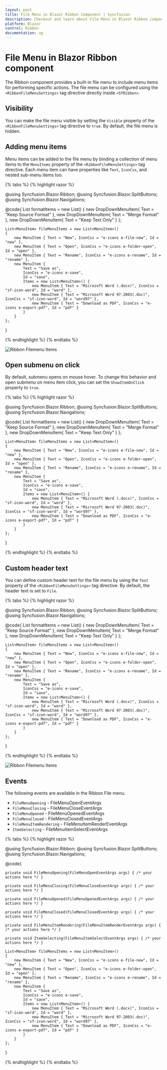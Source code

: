 ```yaml
---
layout: post
title: File Menu in Blazor Ribbon Component | Syncfusion
description: Checkout and learn about File Menu in Blazor Ribbon component in Blazor Server App and Blazor WebAssembly App.
platform: Blazor
control: Ribbon
documentation: ug
---
```


# File Menu in Blazor Ribbon component

The Ribbon component provides a built-in file menu to include menu items for performing specific actions. The file menu can be configured using the `<RibbonFileMenuSettings>` tag directive directly inside `<SfRibbon>`.

## Visibility

You can make the file menu visible by setting the `Visible` property of the `<RibbonFileMenuSettings>` tag directive to `true`. By default, the file menu is hidden.

## Adding menu items

Menu items can be added to the file menu by binding a collection of menu items to the `MenuItems` property of the `<RibbonFileMenuSettings>` tag directive. Each menu item can have properties like `Text`, `IconCss`, and nested sub-menu items too.

{% tabs %}
{% highlight razor %}

@using Syncfusion.Blazor.Ribbon;
@using Syncfusion.Blazor.SplitButtons;
@using Syncfusion.Blazor.Navigations;

<div style="width:40%">
    <SfRibbon>
        <RibbonFileMenuSettings Visible=true MenuItems="@fileMenuItems"></RibbonFileMenuSettings>
        <RibbonTabs>
            <RibbonTab HeaderText="Home">
                <RibbonGroups>
                    <RibbonGroup HeaderText="Clipboard">
                        <RibbonCollections>
                            <RibbonCollection>
                                <RibbonItems>
                                    <RibbonItem Type=RibbonItemType.SplitButton Disabled=true>
                                        <RibbonSplitButtonSettings Content="Paste" IconCss="e-icons e-paste" Items="@formatItems"></RibbonSplitButtonSettings>
                                    </RibbonItem>
                                </RibbonItems>
                            </RibbonCollection>
                            <RibbonCollection>
                                <RibbonItems>
                                    <RibbonItem Type=RibbonItemType.Button>
                                        <RibbonButtonSettings Content="Cut" IconCss="e-icons e-cut" ></RibbonButtonSettings>
                                    </RibbonItem>
                                    <RibbonItem Type=RibbonItemType.Button>
                                        <RibbonButtonSettings Content="Copy" IconCss="e-icons e-copy"></RibbonButtonSettings>
                                    </RibbonItem>
                                    <RibbonItem Type=RibbonItemType.Button>
                                        <RibbonButtonSettings Content="Format Painter" IconCss="e-icons e-format-painter"></RibbonButtonSettings>
                                    </RibbonItem>
                                </RibbonItems>
                            </RibbonCollection>
                        </RibbonCollections>
                    </RibbonGroup>
                </RibbonGroups>
            </RibbonTab>
        </RibbonTabs>
    </SfRibbon>
</div>

@code{
    List<DropDownMenuItem> formatItems = new List<DropDownMenuItem>()
    {
        new DropDownMenuItem{ Text = "Keep Source Format" },
        new DropDownMenuItem{ Text = "Merge Format" },
        new DropDownMenuItem{ Text = "Keep Text Only" }
    };

    List<MenuItem> fileMenuItems = new List<MenuItem>()
    {
        new MenuItem { Text = "New", IconCss = "e-icons e-file-new", Id = "new" },
        new MenuItem { Text = "Open", IconCss = "e-icons e-folder-open", Id = "open" },
        new MenuItem { Text = "Rename", IconCss = "e-icons e-rename", Id = "rename" },
        new MenuItem {
            Text = "Save as",
            IconCss = "e-icons e-save",
            Id = "save",
            Items = new List<MenuItem>() {
                new MenuItem { Text = "Microsoft Word (.docx)", IconCss = "sf-icon-word", Id = "word" },
                new MenuItem { Text = "Microsoft Word 97-2003(.doc)", IconCss = "sf-icon-word", Id = "word97" },
                new MenuItem { Text = "Download as PDF", IconCss = "e-icons e-export-pdf", Id = "pdf" }
            }
        }
    };
}

{% endhighlight %}
{% endtabs %}

![Ribbon Filemenu Items](./images/filemenu/filemenu_items.png)

## Open submenu on click

By default, submenu opens on mouse hover. To change this behavior and open submenu on menu item click, you can set the `ShowItemOnClick` property to `true`.

{% tabs %}
{% highlight razor %}

@using Syncfusion.Blazor.Ribbon;
@using Syncfusion.Blazor.SplitButtons;
@using Syncfusion.Blazor.Navigations;

<div style="width:40%">
    <SfRibbon>
        <RibbonFileMenuSettings Visible=true MenuItems="@fileMenuItems" ShowItemOnClick="true"></RibbonFileMenuSettings>
        <RibbonTabs>
            <RibbonTab HeaderText="Home">
                <RibbonGroups>
                    <RibbonGroup HeaderText="Clipboard">
                        <RibbonCollections>
                            <RibbonCollection>
                                <RibbonItems>
                                    <RibbonItem Type=RibbonItemType.SplitButton Disabled=true>
                                        <RibbonSplitButtonSettings Content="Paste" IconCss="e-icons e-paste" Items="@formatItems"></RibbonSplitButtonSettings>
                                    </RibbonItem>
                                </RibbonItems>
                            </RibbonCollection>
                            <RibbonCollection>
                                <RibbonItems>
                                    <RibbonItem Type=RibbonItemType.Button>
                                        <RibbonButtonSettings Content="Cut" IconCss="e-icons e-cut" ></RibbonButtonSettings>
                                    </RibbonItem>
                                    <RibbonItem Type=RibbonItemType.Button>
                                        <RibbonButtonSettings Content="Copy" IconCss="e-icons e-copy"></RibbonButtonSettings>
                                    </RibbonItem>
                                    <RibbonItem Type=RibbonItemType.Button>
                                        <RibbonButtonSettings Content="Format Painter" IconCss="e-icons e-format-painter"></RibbonButtonSettings>
                                    </RibbonItem>
                                </RibbonItems>
                            </RibbonCollection>
                        </RibbonCollections>
                    </RibbonGroup>
                </RibbonGroups>
            </RibbonTab>
        </RibbonTabs>
    </SfRibbon>
</div>

@code{
    List<DropDownMenuItem> formatItems = new List<DropDownMenuItem>()
    {
        new DropDownMenuItem{ Text = "Keep Source Format" },
        new DropDownMenuItem{ Text = "Merge Format" },
        new DropDownMenuItem{ Text = "Keep Text Only" }
    };

    List<MenuItem> fileMenuItems = new List<MenuItem>()
    {
        new MenuItem { Text = "New", IconCss = "e-icons e-file-new", Id = "new" },
        new MenuItem { Text = "Open", IconCss = "e-icons e-folder-open", Id = "open" },
        new MenuItem { Text = "Rename", IconCss = "e-icons e-rename", Id = "rename" },
        new MenuItem {
            Text = "Save as",
            IconCss = "e-icons e-save",
            Id = "save",
            Items = new List<MenuItem>() {
                new MenuItem { Text = "Microsoft Word (.docx)", IconCss = "sf-icon-word", Id = "word" },
                new MenuItem { Text = "Microsoft Word 97-2003(.doc)", IconCss = "sf-icon-word", Id = "word97" },
                new MenuItem { Text = "Download as PDF", IconCss = "e-icons e-export-pdf", Id = "pdf" }
            }
        }
    };
}

{% endhighlight %}
{% endtabs %}

## Custom header text

You can define custom header text for the file menu by using the `Text` property of the `<RibbonFileMenuSettings>` tag directive. By default, the header text is set to `File`.

{% tabs %}
{% highlight razor %}

@using Syncfusion.Blazor.Ribbon;
@using Syncfusion.Blazor.SplitButtons;
@using Syncfusion.Blazor.Navigations;

<div style="width:40%">
    <SfRibbon>
        <RibbonFileMenuSettings Text="Help" Visible=true MenuItems="@fileMenuItems" ShowItemOnClick="true"></RibbonFileMenuSettings>
        <RibbonTabs>
            <RibbonTab HeaderText="Home">
                <RibbonGroups>
                    <RibbonGroup HeaderText="Clipboard">
                        <RibbonCollections>
                            <RibbonCollection>
                                <RibbonItems>
                                    <RibbonItem Type=RibbonItemType.SplitButton Disabled=true>
                                        <RibbonSplitButtonSettings Content="Paste" IconCss="e-icons e-paste" Items="@formatItems"></RibbonSplitButtonSettings>
                                    </RibbonItem>
                                </RibbonItems>
                            </RibbonCollection>
                            <RibbonCollection>
                                <RibbonItems>
                                    <RibbonItem Type=RibbonItemType.Button>
                                        <RibbonButtonSettings Content="Cut" IconCss="e-icons e-cut" ></RibbonButtonSettings>
                                    </RibbonItem>
                                    <RibbonItem Type=RibbonItemType.Button>
                                        <RibbonButtonSettings Content="Copy" IconCss="e-icons e-copy"></RibbonButtonSettings>
                                    </RibbonItem>
                                    <RibbonItem Type=RibbonItemType.Button>
                                        <RibbonButtonSettings Content="Format Painter" IconCss="e-icons e-format-painter"></RibbonButtonSettings>
                                    </RibbonItem>
                                </RibbonItems>
                            </RibbonCollection>
                        </RibbonCollections>
                    </RibbonGroup>
                </RibbonGroups>
            </RibbonTab>
        </RibbonTabs>
    </SfRibbon>
</div>

@code{
    List<DropDownMenuItem> formatItems = new List<DropDownMenuItem>()
    {
        new DropDownMenuItem{ Text = "Keep Source Format" },
        new DropDownMenuItem{ Text = "Merge Format" },
        new DropDownMenuItem{ Text = "Keep Text Only" }
    };

    List<MenuItem> fileMenuItems = new List<MenuItem>()
    {
        new MenuItem { Text = "New", IconCss = "e-icons e-file-new", Id = "new" },
        new MenuItem { Text = "Open", IconCss = "e-icons e-folder-open", Id = "open" },
        new MenuItem { Text = "Rename", IconCss = "e-icons e-rename", Id = "rename" },
        new MenuItem {
            Text = "Save as",
            IconCss = "e-icons e-save",
            Id = "save",
            Items = new List<MenuItem>() {
                new MenuItem { Text = "Microsoft Word (.docx)", IconCss = "sf-icon-word", Id = "word" },
                new MenuItem { Text = "Microsoft Word 97-2003(.doc)", IconCss = "sf-icon-word", Id = "word97" },
                new MenuItem { Text = "Download as PDF", IconCss = "e-icons e-export-pdf", Id = "pdf" }
            }
        }
    };
}

{% endhighlight %}
{% endtabs %}

![Ribbon Filemenu Items](./images/filemenu/filemenu_customheader.png)

## Events

The following events are available in the Ribbon File menu.

* `FileMenuOpening` - FileMenuOpenEventArgs
* `FileMenuClosing` - FileMenuCloseEventArgs
* `FileMenuOpened` - FileMenuOpenedEventArgs
* `FileMenuClosed` - FileMenuClosedEventArgs
* `FileMenuItemRendering` - FileMenuItemRenderEventArgs
* `ItemSelecting` - FileMenuItemSelectEventArgs

{% tabs %}
{% highlight razor %}

@using Syncfusion.Blazor.Ribbon;
@using Syncfusion.Blazor.SplitButtons;
@using Syncfusion.Blazor.Navigations;

<div style="width:40%">
    <SfRibbon>
        <RibbonFileMenuSettings Visible=true MenuItems="@fileMenuItems" FileMenuOpening="FileMenuOpening" FileMenuClosing="FileMenuClosing" FileMenuOpened="FileMenuOpened" FileMenuClosed="FileMenuClosed" FileMenuItemRendering="FileMenuItemRendering" ItemSelecting="ItemSelecting">
        </RibbonFileMenuSettings>
        <RibbonTabs>
            <RibbonTab HeaderText="Home">
                <RibbonGroups>
                    <RibbonGroup HeaderText="Clipboard">
                        <RibbonCollections>
                            <RibbonCollection>
                                <RibbonItems>
                                    <RibbonItem Type=RibbonItemType.Button>
                                        <RibbonButtonSettings Content="Cut" IconCss="e-icons e-cut" ></RibbonButtonSettings>
                                    </RibbonItem>
                                </RibbonItems>
                            </RibbonCollection>
                        </RibbonCollections>
                    </RibbonGroup>
                </RibbonGroups>
            </RibbonTab>
        </RibbonTabs>
    </SfRibbon>
</div>

@code{

    private void FileMenuOpening(FileMenuOpenEventArgs args) { /* your actions here */ }

    private void FileMenuClosing(FileMenuCloseEventArgs args) { /* your actions here */ }

    private void FileMenuOpened(FileMenuOpenedEventArgs args) { /* your actions here */ }

    private void FileMenuClosed(FileMenuClosedEventArgs args) { /* your actions here */ }

    private void FileMenuItemRendering(FileMenuItemRenderEventArgs args) { /* your actions here */ }

    private void ItemSelecting(FileMenuItemSelectEventArgs args) { /* your actions here */ }

    List<MenuItem> fileMenuItems = new List<MenuItem>()
    {
        new MenuItem { Text = "New", IconCss = "e-icons e-file-new", Id = "new" },
        new MenuItem { Text = "Open", IconCss = "e-icons e-folder-open", Id = "open" },
        new MenuItem { Text = "Rename", IconCss = "e-icons e-rename", Id = "rename" },
        new MenuItem {
            Text = "Save as",
            IconCss = "e-icons e-save",
            Id = "save",
            Items = new List<MenuItem>() {
                new MenuItem { Text = "Microsoft Word (.docx)", IconCss = "sf-icon-word", Id = "word" },
                new MenuItem { Text = "Microsoft Word 97-2003(.doc)", IconCss = "sf-icon-word", Id = "word97" },
                new MenuItem { Text = "Download as PDF", IconCss = "e-icons e-export-pdf", Id = "pdf" }
            }
        }
    };
}

{% endhighlight %}
{% endtabs %}